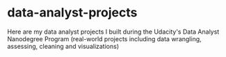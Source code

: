 # data-analyst-projects
Here are my data analyst projects I built during the Udacity's Data Analyst Nanodegree Program (real-world projects including data wrangling, assessing, cleaning and visualizations)
